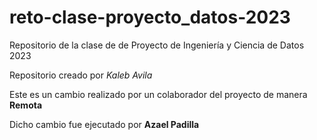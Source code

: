 # reto-clase-proyecto_datos-2023
Repositorio de la clase de de Proyecto de Ingeniería y Ciencia de Datos 2023

Repositorio creado por *Kaleb Avila*

Este es un cambio realizado por un colaborador del proyecto de manera **Remota**

Dicho cambio fue ejecutado por **Azael Padilla**
